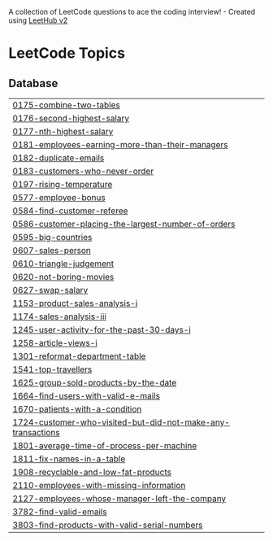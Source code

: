 A collection of LeetCode questions to ace the coding interview! - Created using [LeetHub v2](https://github.com/arunbhardwaj/LeetHub-2.0)
<!---LeetCode Topics Start-->
# LeetCode Topics
## Database
|  |
| ------- |
| [0175-combine-two-tables](https://github.com/Sahana-Chaudhary/SQL/tree/master/0175-combine-two-tables) |
| [0176-second-highest-salary](https://github.com/Sahana-Chaudhary/SQL/tree/master/0176-second-highest-salary) |
| [0177-nth-highest-salary](https://github.com/Sahana-Chaudhary/SQL/tree/master/0177-nth-highest-salary) |
| [0181-employees-earning-more-than-their-managers](https://github.com/Sahana-Chaudhary/SQL/tree/master/0181-employees-earning-more-than-their-managers) |
| [0182-duplicate-emails](https://github.com/Sahana-Chaudhary/SQL/tree/master/0182-duplicate-emails) |
| [0183-customers-who-never-order](https://github.com/Sahana-Chaudhary/SQL/tree/master/0183-customers-who-never-order) |
| [0197-rising-temperature](https://github.com/Sahana-Chaudhary/SQL/tree/master/0197-rising-temperature) |
| [0577-employee-bonus](https://github.com/Sahana-Chaudhary/SQL/tree/master/0577-employee-bonus) |
| [0584-find-customer-referee](https://github.com/Sahana-Chaudhary/SQL/tree/master/0584-find-customer-referee) |
| [0586-customer-placing-the-largest-number-of-orders](https://github.com/Sahana-Chaudhary/SQL/tree/master/0586-customer-placing-the-largest-number-of-orders) |
| [0595-big-countries](https://github.com/Sahana-Chaudhary/SQL/tree/master/0595-big-countries) |
| [0607-sales-person](https://github.com/Sahana-Chaudhary/SQL/tree/master/0607-sales-person) |
| [0610-triangle-judgement](https://github.com/Sahana-Chaudhary/SQL/tree/master/0610-triangle-judgement) |
| [0620-not-boring-movies](https://github.com/Sahana-Chaudhary/SQL/tree/master/0620-not-boring-movies) |
| [0627-swap-salary](https://github.com/Sahana-Chaudhary/SQL/tree/master/0627-swap-salary) |
| [1153-product-sales-analysis-i](https://github.com/Sahana-Chaudhary/SQL/tree/master/1153-product-sales-analysis-i) |
| [1174-sales-analysis-iii](https://github.com/Sahana-Chaudhary/SQL/tree/master/1174-sales-analysis-iii) |
| [1245-user-activity-for-the-past-30-days-i](https://github.com/Sahana-Chaudhary/SQL/tree/master/1245-user-activity-for-the-past-30-days-i) |
| [1258-article-views-i](https://github.com/Sahana-Chaudhary/SQL/tree/master/1258-article-views-i) |
| [1301-reformat-department-table](https://github.com/Sahana-Chaudhary/SQL/tree/master/1301-reformat-department-table) |
| [1541-top-travellers](https://github.com/Sahana-Chaudhary/SQL/tree/master/1541-top-travellers) |
| [1625-group-sold-products-by-the-date](https://github.com/Sahana-Chaudhary/SQL/tree/master/1625-group-sold-products-by-the-date) |
| [1664-find-users-with-valid-e-mails](https://github.com/Sahana-Chaudhary/SQL/tree/master/1664-find-users-with-valid-e-mails) |
| [1670-patients-with-a-condition](https://github.com/Sahana-Chaudhary/SQL/tree/master/1670-patients-with-a-condition) |
| [1724-customer-who-visited-but-did-not-make-any-transactions](https://github.com/Sahana-Chaudhary/SQL/tree/master/1724-customer-who-visited-but-did-not-make-any-transactions) |
| [1801-average-time-of-process-per-machine](https://github.com/Sahana-Chaudhary/SQL/tree/master/1801-average-time-of-process-per-machine) |
| [1811-fix-names-in-a-table](https://github.com/Sahana-Chaudhary/SQL/tree/master/1811-fix-names-in-a-table) |
| [1908-recyclable-and-low-fat-products](https://github.com/Sahana-Chaudhary/SQL/tree/master/1908-recyclable-and-low-fat-products) |
| [2110-employees-with-missing-information](https://github.com/Sahana-Chaudhary/SQL/tree/master/2110-employees-with-missing-information) |
| [2127-employees-whose-manager-left-the-company](https://github.com/Sahana-Chaudhary/SQL/tree/master/2127-employees-whose-manager-left-the-company) |
| [3782-find-valid-emails](https://github.com/Sahana-Chaudhary/SQL/tree/master/3782-find-valid-emails) |
| [3803-find-products-with-valid-serial-numbers](https://github.com/Sahana-Chaudhary/SQL/tree/master/3803-find-products-with-valid-serial-numbers) |
<!---LeetCode Topics End-->